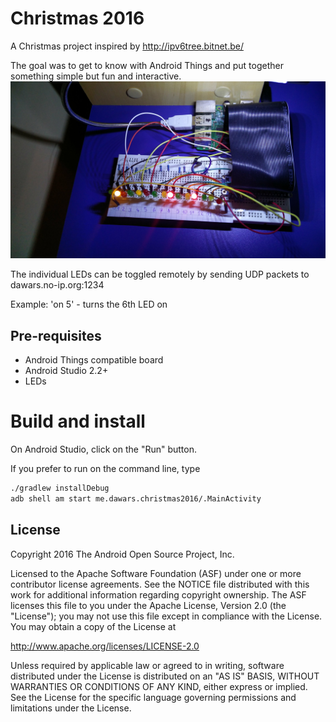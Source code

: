 Christmas 2016
==============

A Christmas project inspired by http://ipv6tree.bitnet.be/

The goal was to get to know with Android Things and put together something simple but fun and interactive.
![Demo](images/xmas_led.jpg?raw=true "Demo")

The individual LEDs can be toggled remotely by sending UDP packets to dawars.no-ip.org:1234

Example: 'on 5' - turns the 6th LED on

Pre-requisites
--------------

- Android Things compatible board
- Android Studio 2.2+
- LEDs


Build and install
=================

On Android Studio, click on the "Run" button.

If you prefer to run on the command line, type

```bash
./gradlew installDebug
adb shell am start me.dawars.christmas2016/.MainActivity
```

License
-------

Copyright 2016 The Android Open Source Project, Inc.

Licensed to the Apache Software Foundation (ASF) under one or more contributor
license agreements.  See the NOTICE file distributed with this work for
additional information regarding copyright ownership.  The ASF licenses this
file to you under the Apache License, Version 2.0 (the "License"); you may not
use this file except in compliance with the License.  You may obtain a copy of
the License at

  http://www.apache.org/licenses/LICENSE-2.0

Unless required by applicable law or agreed to in writing, software
distributed under the License is distributed on an "AS IS" BASIS, WITHOUT
WARRANTIES OR CONDITIONS OF ANY KIND, either express or implied.  See the
License for the specific language governing permissions and limitations under
the License.
